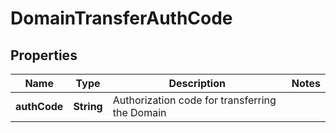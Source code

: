 

# DomainTransferAuthCode


## Properties

| Name | Type | Description | Notes |
|------------ | ------------- | ------------- | -------------|
|**authCode** | **String** | Authorization code for transferring the Domain |  |



